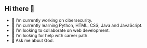 ## Hi there 👋

- 🔭 I’m currently working on cibersecurity.
- 🌱 I’m currently learning Python, HTML, CSS, Java and JavaScript.
- 👯 I’m looking to collaborate on web development.
- 🤔 I’m looking for help with career path.
- 💬 Ask me about God.
